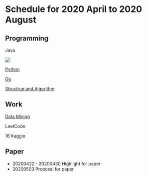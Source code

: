 # Schedule for 2020 April to 2020 August

## Programming

Java

![](https://pic4.zhimg.com/v2-b0b4cfc8447a63ddcd65928853d78bcf_r.jpg)

[Python](https://github.com/jackfrued/Python-100-Days)

[Go](https://github.com/unknwon/the-way-to-go_ZH_CN/blob/master/eBook/directory.md)

[Structrue and Algorithm](https://github.com/Brickea/NEUCourse/tree/master/Program%20Structure%20%26%20Algorithms)

## Work

[Data Mining](https://www.bilibili.com/video/BV154411Q7mG?p=69)

LeetCode

16 Kaggle

## Paper

* 20200422 - 20200430 Highlight for paper
* 20200503 Proposal for paper